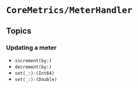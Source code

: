 # ``CoreMetrics/MeterHandler``

## Topics

### Updating a meter

- ``increment(by:)``
- ``decrement(by:)``
- ``set(_:)-(Int64)``
- ``set(_:)-(Double)``
